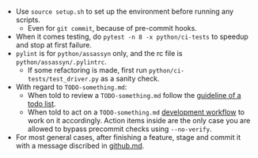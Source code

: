 - Use `source setup.sh` to set up the environment before running any scripts.
  - Even for `git commit`, because of pre-commit hooks.
- When it comes testing, do `pytest -n 8 -x python/ci-tests` to speedup and stop at first failure.
- `pylint` is for `python/assassyn` only, and the rc file is `python/assassyn/.pylintrc`.
  - If some refactoring is made, first run `python/ci-tests/test_driver.py` as a sanity check.
- With regard to `TODO-something.md`:
  - When told to review a `TODO-something.md` follow the [guideline of a todo list](./docs/developer/todo.md).
  - When told to act on a `TODO-something.md` [development workflow](./docs/developer/flow-on-todo.md) to work on it accordingly. Action items inside are the only case you are allowed to bypass precommit checks using `--no-verify`.
- For most general cases, after finishing a feature, stage and commit it with a message
  discribed in [github.md](./docs/developer/github.md).
